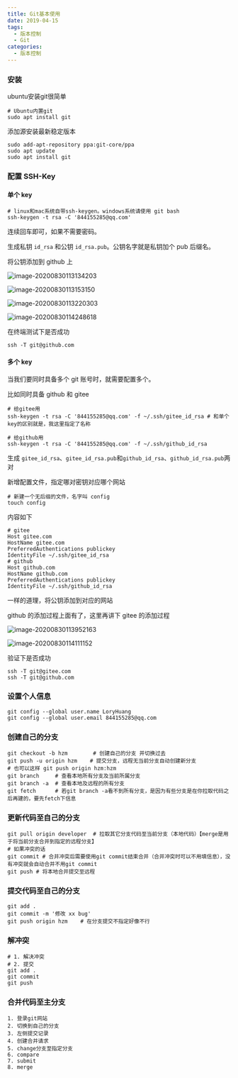 ```yaml
---
title: Git基本使用
date: 2019-04-15
tags:
  - 版本控制
  - Git
categories:
  - 版本控制
---
```




### 安装

ubuntu安装git很简单

```shell
# Ubuntu内置git
sudo apt install git
```

添加源安装最新稳定版本

```shell
sudo add-apt-repository ppa:git-core/ppa
sudo apt update
sudo apt install git
```



### 配置 SSH-Key

#### 单个 key

```shell
# linux和mac系统自带ssh-keygen。windows系统请使用 git bash
ssh-keygen -t rsa -C '844155285@qq.com'
```

连续回车即可，如果不需要密码。

生成私钥 `id_rsa` 和公钥 `id_rsa.pub`。公钥名字就是私钥加个 pub 后缀名。

将公钥添加到 github 上

![image-20200830113134203](/img/image-20200830113134203.png)

![image-20200830113153150](/img/image-20200830113153150.png)

![image-20200830113220303](/img/image-20200830113220303.png)

![image-20200830114248618](/img/image-20200830114248618.png)

在终端测试下是否成功

```shell
ssh -T git@github.com
```



#### 多个 key

当我们要同时具备多个 git 账号时，就需要配置多个。

比如同时具备 github 和 gitee

```shell
# 给gitee用
ssh-keygen -t rsa -C '844155285@qq.com' -f ~/.ssh/gitee_id_rsa # 和单个key的区别就是，我这里指定了名称

# 给github用
ssh-keygen -t rsa -C '844155285@qq.com' -f ~/.ssh/github_id_rsa
```

生成 `gitee_id_rsa`、`gitee_id_rsa.pub`和`github_id_rsa`、`github_id_rsa.pub`两对

新增配置文件，指定哪对密钥对应哪个网站

```shell
# 新建一个无后缀的文件，名字叫 config
touch config
```

内容如下

```shell
# gitee
Host gitee.com
HostName gitee.com
PreferredAuthentications publickey
IdentityFile ~/.ssh/gitee_id_rsa
# github
Host github.com
HostName github.com
PreferredAuthentications publickey
IdentityFile ~/.ssh/github_id_rsa
```



一样的道理，将公钥添加到对应的网站

github 的添加过程上面有了，这里再讲下 gitee 的添加过程

![image-20200830113952163](/img/image-20200830113952163.png)



![image-20200830114111152](/img/image-20200830114111152.png)

验证下是否成功

```shell
ssh -T git@gitee.com
ssh -T git@github.com
```



### 设置个人信息

```shell
git config --global user.name LoryHuang
git config --global user.email 844155285@qq.com
```



### 创建自己的分支

```shell
git checkout -b hzm        # 创建自己的分支 并切换过去
git push -u origin hzm    # 提交分支，远程无当前分支自动创建新分支
# 也可以这样 git push origin hzm:hzm
git branch     # 查看本地所有分支及当前所属分支
git branch -a  # 查看本地及远程的所有分支
git fetch      # 若git branch -a看不到所有分支，是因为有些分支是在你拉取代码之后再建的，要先fetch下信息
```

### 更新代码至自己的分支

 

```shell
git pull origin developer  # 拉取其它分支代码至当前分支（本地代码）【merge是用于将当前分支合并到指定的远程分支】
# 如果冲突的话
git commit # 合并冲突后需要使用git commit结束合并（合并冲突时可以不用填信息），没有冲突就会自动合并不用git commit
git push # 将本地合并提交至远程
```

### 提交代码至自己的分支

 

```shell
git add .
git commit -m '修改 xx bug'
git push origin hzm    # 在分支提交不指定好像不行
```

### 解冲突

 

```shell
# 1. 解决冲突
# 2. 提交
git add .
git commit
git push
```

### 合并代码至主分支

 

```shell
1. 登录git网站
2. 切换到自己的分支
3. 左侧提交记录
4. 创建合并请求
5. change分支至指定分支
6. compare
7. submit
8. merge
```

